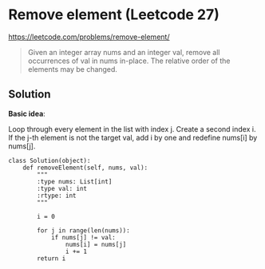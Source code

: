 # Remove element (Leetcode 27)

https://leetcode.com/problems/remove-element/

> Given an integer array nums and an integer val, remove all occurrences of val in nums in-place. The relative order of the elements may be changed.

## Solution

**Basic idea**:

Loop through every element in the list with index j. Create a second index i. If the j-th element is not the target val, add i by one and redefine nums[i] by nums[j].

```
class Solution(object):
    def removeElement(self, nums, val):
        """
        :type nums: List[int]
        :type val: int
        :rtype: int
        """
        
        i = 0
        
        for j in range(len(nums)):
            if nums[j] != val:
                nums[i] = nums[j]
                i += 1
        return i
``` 

